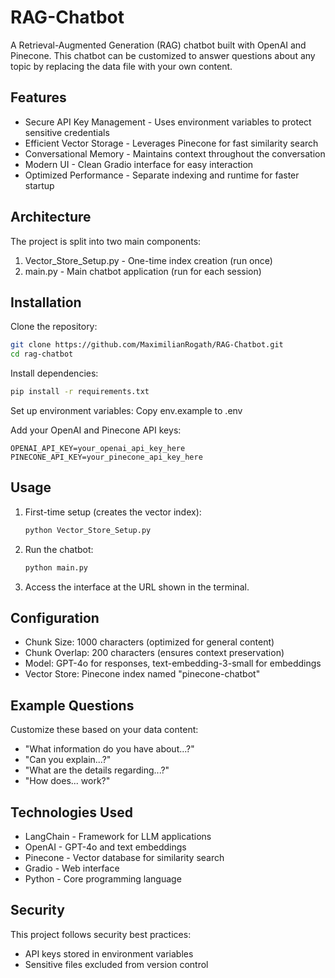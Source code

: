 # RAG-Chatbot

A Retrieval-Augmented Generation (RAG) chatbot built with OpenAI and Pinecone. This chatbot can be customized to answer questions about any topic by replacing the data file with your own content.

## Features

* Secure API Key Management - Uses environment variables to protect sensitive credentials
* Efficient Vector Storage - Leverages Pinecone for fast similarity search
* Conversational Memory - Maintains context throughout the conversation
* Modern UI - Clean Gradio interface for easy interaction
* Optimized Performance - Separate indexing and runtime for faster startup

## Architecture

The project is split into two main components:

1. Vector_Store_Setup.py - One-time index creation (run once)
2. main.py - Main chatbot application (run for each session)

## Installation

Clone the repository:
```bash
git clone https://github.com/MaximilianRogath/RAG-Chatbot.git
cd rag-chatbot
```

Install dependencies:
```bash
pip install -r requirements.txt
```

Set up environment variables:
Copy env.example to .env

Add your OpenAI and Pinecone API keys:
```
OPENAI_API_KEY=your_openai_api_key_here
PINECONE_API_KEY=your_pinecone_api_key_here
```

## Usage

1. First-time setup (creates the vector index):
   ```bash
   python Vector_Store_Setup.py
   ```

2. Run the chatbot:
   ```bash
   python main.py
   ```

3. Access the interface at the URL shown in the terminal.

## Configuration

* Chunk Size: 1000 characters (optimized for general content)
* Chunk Overlap: 200 characters (ensures context preservation)
* Model: GPT-4o for responses, text-embedding-3-small for embeddings
* Vector Store: Pinecone index named "pinecone-chatbot"

## Example Questions

Customize these based on your data content:

* "What information do you have about...?"
* "Can you explain...?"
* "What are the details regarding...?"
* "How does... work?"

## Technologies Used

* LangChain - Framework for LLM applications
* OpenAI - GPT-4o and text embeddings
* Pinecone - Vector database for similarity search
* Gradio - Web interface
* Python - Core programming language

## Security

This project follows security best practices:

* API keys stored in environment variables
* Sensitive files excluded from version control
